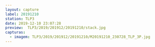 ```yaml
---
layout: capture
label: 20191210
station: TLP3
date: 2019-12-10 23:07:28
preview:  TLP3/2019/201912/20191210/stack.jpg
capturas:
  - imagem: TLP3/2019/201912/20191210/M20191210_230728_TLP_3P.jpg
---
```

